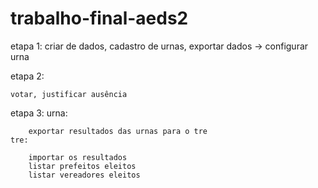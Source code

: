 # trabalho-final-aeds2

etapa 1:
	criar de dados, cadastro de urnas, exportar dados -> configurar urna

etapa 2:

	votar, justificar ausência

etapa 3:
	urna:

		exportar resultados das urnas para o tre
	tre:

		importar os resultados
		listar prefeitos eleitos
		listar vereadores eleitos
